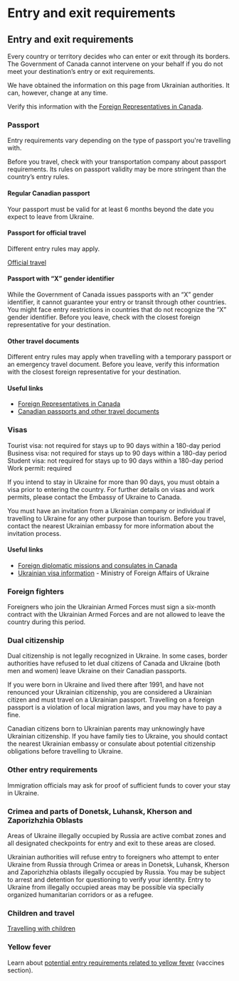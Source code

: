 # Entry and exit requirements

## Entry and exit requirements

Every country or territory decides who can enter or exit through its borders. The Government of Canada cannot intervene on your behalf if you do not meet your destination’s entry or exit requirements.

We have obtained the information on this page from Ukrainian authorities. It can, however, change at any time.

Verify this information with the [Foreign Representatives in Canada](https://www.international.gc.ca/protocol-protocole/reps.aspx?lang=eng).

### Passport

Entry requirements vary depending on the type of passport you're travelling with.

Before you travel, check with your transportation company about passport requirements. Its rules on passport validity may be more stringent than the country’s entry rules.

#### Regular Canadian passport

Your passport must be valid for at least 6 months beyond the date you expect to leave from Ukraine.

#### Passport for official travel

Different entry rules may apply.

[Official travel](https://www.canada.ca/en/immigration-refugees-citizenship/services/canadian-passports/official-travel.html)

#### Passport with “X” gender identifier

While the Government of Canada issues passports with an “X” gender identifier, it cannot guarantee your entry or transit through other countries. You might face entry restrictions in countries that do not recognize the “X” gender identifier. Before you leave, check with the closest foreign representative for your destination.

#### Other travel documents

Different entry rules may apply when travelling with a temporary passport or an emergency travel document. Before you leave, verify this information with the closest foreign representative for your destination.

#### Useful links

* [Foreign Representatives in Canada](https://www.international.gc.ca/protocol-protocole/reps.aspx?lang=eng)
* [Canadian passports and other travel documents](http://www.canada.ca/passport)

### Visas

Tourist visa: not required for stays up to 90 days within a 180-day period  
Business visa: not required for stays up to 90 days within a 180-day period  
Student visa: not required for stays up to 90 days within a 180-day period  
Work permit: required

If you intend to stay in Ukraine for more than 90 days, you must obtain a visa prior to entering the country. For further details on visas and work permits, please contact the Embassy of Ukraine to Canada.

You must have an invitation from a Ukrainian company or individual if travelling to Ukraine for any other purpose than tourism. Before you travel, contact the nearest Ukrainian embassy for more information about the invitation process.

#### Useful links

* [Foreign diplomatic missions and consulates in Canada](http://www.international.gc.ca/protocol-protocole/reps.aspx?lang=eng)
* [Ukrainian visa information](https://mfa.gov.ua/en/consular-affairs/entry-and-stay-foreigners-ukraine/visa-information) - Ministry of Foreign Affairs of Ukraine

### Foreign fighters

Foreigners who join the Ukrainian Armed Forces must sign a six-month contract with the Ukrainian Armed Forces and are not allowed to leave the country during this period.

### Dual citizenship

Dual citizenship is not legally recognized in Ukraine. In some cases, border authorities have refused to let dual citizens of Canada and Ukraine (both men and women) leave Ukraine on their Canadian passports.

If you were born in Ukraine and lived there after 1991, and have not renounced your Ukrainian citizenship, you are considered a Ukrainian citizen and must travel on a Ukrainian passport. Travelling on a foreign passport is a violation of local migration laws, and you may have to pay a fine.

Canadian citizens born to Ukrainian parents may unknowingly have Ukrainian citizenship. If you have family ties to Ukraine, you should contact the nearest Ukrainian embassy or consulate about potential citizenship obligations before travelling to Ukraine.

### Other entry requirements

Immigration officials may ask for proof of sufficient funds to cover your stay in Ukraine.

### Crimea and parts of Donetsk, Luhansk, Kherson and Zaporizhzhia Oblasts

Areas of Ukraine illegally occupied by Russia are active combat zones and all designated checkpoints for entry and exit to these areas are closed.

Ukrainian authorities will refuse entry to foreigners who attempt to enter Ukraine from Russia through Crimea or areas in Donetsk, Luhansk, Kherson and Zaporizhzhia oblasts illegally occupied by Russia. You may be subject to arrest and detention for questioning to verify your identity. Entry to Ukraine from illegally occupied areas may be possible via specially organized humanitarian corridors or as a refugee.

### Children and travel

[Travelling with children](http://travel.gc.ca/travelling/children)

### Yellow fever

Learn about [potential entry requirements related to yellow fever](#health) (vaccines section).